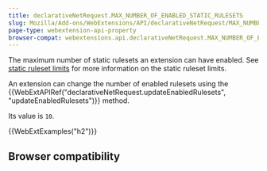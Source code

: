 ```yaml
---
title: declarativeNetRequest.MAX_NUMBER_OF_ENABLED_STATIC_RULESETS
slug: Mozilla/Add-ons/WebExtensions/API/declarativeNetRequest/MAX_NUMBER_OF_ENABLED_STATIC_RULESETS
page-type: webextension-api-property
browser-compat: webextensions.api.declarativeNetRequest.MAX_NUMBER_OF_ENABLED_STATIC_RULESETS
---
```




The maximum number of static rulesets an extension can have enabled. See [static ruleset limits](/Mozilla/Add-ons/WebExtensions/API/declarativeNetRequest#static_ruleset_limits) for more information on the static ruleset limits.

An extension can change the number of enabled rulesets using the {{WebExtAPIRef("declarativeNetRequest.updateEnabledRulesets", "updateEnabledRulesets")}} method.

Its value is `10`.

{{WebExtExamples("h2")}}

## Browser compatibility



<!--
// Copyright 2015 The Chromium Authors. All rights reserved.
//
// Redistribution and use in source and binary forms, with or without
// modification, are permitted provided that the following conditions are
// met:
//
//    * Redistributions of source code must retain the above copyright
// notice, this list of conditions and the following disclaimer.
//    * Redistributions in binary form must reproduce the above
// copyright notice, this list of conditions and the following disclaimer
// in the documentation and/or other materials provided with the
// distribution.
//    * Neither the name of Google Inc. nor the names of its
// contributors may be used to endorse or promote products derived from
// this software without specific prior written permission.
//
// THIS SOFTWARE IS PROVIDED BY THE COPYRIGHT HOLDERS AND CONTRIBUTORS
// "AS IS" AND ANY EXPRESS OR IMPLIED WARRANTIES, INCLUDING, BUT NOT
// LIMITED TO, THE IMPLIED WARRANTIES OF MERCHANTABILITY AND FITNESS FOR
// A PARTICULAR PURPOSE ARE DISCLAIMED. IN NO EVENT SHALL THE COPYRIGHT
// OWNER OR CONTRIBUTORS BE LIABLE FOR ANY DIRECT, INDIRECT, INCIDENTAL,
// SPECIAL, EXEMPLARY, OR CONSEQUENTIAL DAMAGES (INCLUDING, BUT NOT
// LIMITED TO, PROCUREMENT OF SUBSTITUTE GOODS OR SERVICES; LOSS OF USE,
// DATA, OR PROFITS; OR BUSINESS INTERRUPTION) HOWEVER CAUSED AND ON ANY
// THEORY OF LIABILITY, WHETHER IN CONTRACT, STRICT LIABILITY, OR TORT
// (INCLUDING NEGLIGENCE OR OTHERWISE) ARISING IN ANY WAY OUT OF THE USE
// OF THIS SOFTWARE, EVEN IF ADVISED OF THE POSSIBILITY OF SUCH DAMAGE.
-->

